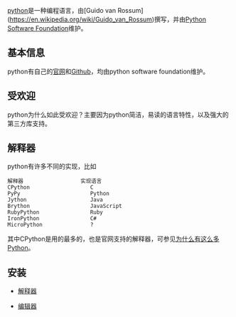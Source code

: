 ﻿[python](https://en.wikipedia.org/wiki/Python_(programming_language))是一种编程语言，由[Guido van Rossum](https://en.wikipedia.org/wiki/Guido_van_Rossum)撰写，并由[Python Software Foundation](https://en.wikipedia.org/wiki/Python_Software_Foundation)维护。

## 基本信息

python有自己的[官网](https://www.python.org)和[Github](https://github.com/python)，均由python software foundation维护。

## 受欢迎

python为什么如此受欢迎？主要因为python简洁，易读的语言特性，以及强大的第三方库支持。

## 解释器

python有许多不同的实现，比如

```
解释器                  实现语言
CPython                   C
PyPy                      Python
Jython                    Java
Brython                   JavaScript
RubyPython                Ruby
IronPython                C#
MicroPython               ?
```

其中CPython是用的最多的，也是官网支持的解释器，可参见[为什么有这么多Python](http://www.open-open.com/lib/view/open1380418623307.html)。

## 安装

- [解释器](https://www.python.org/downloads)

- [编辑器](https://notepad-plus-plus.org)